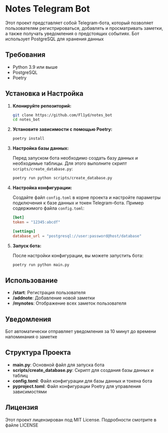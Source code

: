 # Notes Telegram Bot

Этот проект представляет собой Telegram-бота, который позволяет пользователям регистрироваться, добавлять и просматривать заметки, а также получать уведомления о предстоящих событиях. Бот использует PostgreSQL для хранения данных

## Требования

- Python 3.9 или выше
- PostgreSQL
- Poetry

## Установка и Настройка

1. **Клонируйте репозиторий:**

   ```bash
   git clone https://github.com/Fl1yd/notes_bot
   cd notes_bot
   ```

2. **Установите зависимости с помощью Poetry:**

   ```bash
   poetry install
   ```

3. **Настройка базы данных:**

   Перед запуском бота необходимо создать базу данных и необходимые таблицы. Для этого выполните скрипт `scripts/create_database.py`:

   ```bash
   poetry run python scripts/create_database.py
   ```

4. **Настройка конфигурации:**

   Создайте файл `config.toml` в корне проекта и настройте параметры подключения к базе данных и токен Telegram-бота. Пример содержимого файла `config.toml`:

   ```toml
   [bot]
   token = "12345:abcdf"

   [settings]
   database_url = "postgresql://user:password@host/database"
   ```

5. **Запуск бота:**

   После настройки конфигурации, вы можете запустить бота:

   ```bash
   poetry run python main.py
   ```

## Использование

- **/start**: Регистрация пользователя
- **/addnote**: Добавление новой заметки
- **/mynotes**: Отображение всех заметок пользователя

## Уведомления

Бот автоматически отправляет уведомления за 10 минут до времени напоминания о заметке

## Структура Проекта

- **main.py**: Основной файл для запуска бота
- **scripts/create_database.py**: Скрипт для создания базы данных и таблиц
- **config.toml**: Файл конфигурации для базы данных и токена бота
- **pyproject.toml**: Файл конфигурации Poetry для управления зависимостями

## Лицензия

Этот проект лицензирован под MIT License. Подробности смотрите в файле LICENSE
